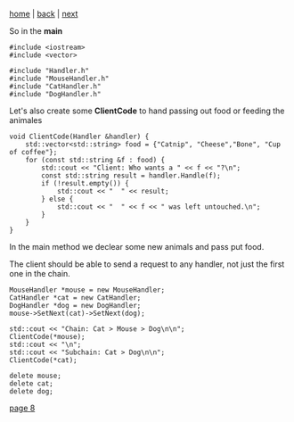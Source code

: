 [home](./page01.md) | [back](./page06.md) | [next](./page08.md)

So in the **main**

```
#include <iostream>
#include <vector>

#include "Handler.h"
#include "MouseHandler.h"
#include "CatHandler.h"
#include "DogHandler.h"
```
Let's also create some **ClientCode** to hand passing out food or feeding the animales
```
void ClientCode(Handler &handler) {
    std::vector<std::string> food = {"Catnip", "Cheese","Bone", "Cup of coffee"};
    for (const std::string &f : food) {
        std::cout << "Client: Who wants a " << f << "?\n";
        const std::string result = handler.Handle(f);
        if (!result.empty()) {
            std::cout << "  " << result;
        } else {
            std::cout << "  " << f << " was left untouched.\n";
        }
    }
}
```
In the main method we declear some new animals and pass put food.

The client should be able to send a request to any handler, not just the first one in the chain.

```
MouseHandler *mouse = new MouseHandler;
CatHandler *cat = new CatHandler;
DogHandler *dog = new DogHandler;
mouse->SetNext(cat)->SetNext(dog);

std::cout << "Chain: Cat > Mouse > Dog\n\n";
ClientCode(*mouse);
std::cout << "\n";
std::cout << "Subchain: Cat > Dog\n\n";
ClientCode(*cat);

delete mouse;
delete cat;
delete dog;
```


[page 8](./page08.md)
